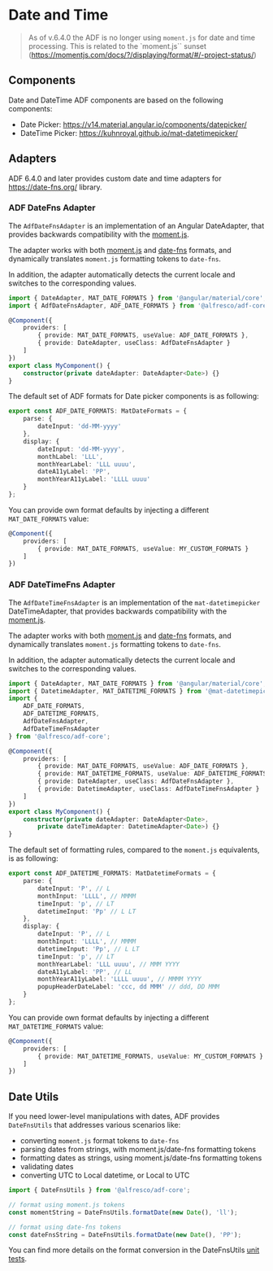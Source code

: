 # Date and Time

> As of v.6.4.0 the ADF is no longer using `moment.js` for date and time processing.
> This is related to the `moment.js`` sunset (<https://momentjs.com/docs/?/displaying/format/#/-project-status/>)

## Components

Date and DateTime ADF components are based on the following components:

* Date Picker: <https://v14.material.angular.io/components/datepicker/>
* DateTime Picker: <https://kuhnroyal.github.io/mat-datetimepicker/>

## Adapters

ADF 6.4.0 and later provides custom date and time adapters for <https://date-fns.org/> library.

### ADF DateFns Adapter

The `AdfDateFnsAdapter` is an implementation of an Angular DateAdapter,
that provides backwards compatibility with the [moment.js](https://momentjs.com).

The adapter works with both [moment.js](https://momentjs.com) and [date-fns](https://date-fns.org) formats,
and dynamically translates `moment.js`  formatting tokens to `date-fns`.

In addition, the adapter automatically detects the current locale and switches to the corresponding values.

```ts
import { DateAdapter, MAT_DATE_FORMATS } from '@angular/material/core';
import { AdfDateFnsAdapter, ADF_DATE_FORMATS } from '@alfresco/adf-core';

@Component({
    providers: [
        { provide: MAT_DATE_FORMATS, useValue: ADF_DATE_FORMATS },
        { provide: DateAdapter, useClass: AdfDateFnsAdapter }
    ]
})
export class MyComponent() {
    constructor(private dateAdapter: DateAdapter<Date>) {}
}
```

The default set of ADF formats for Date picker components is as following:

```ts
export const ADF_DATE_FORMATS: MatDateFormats = {
    parse: {
        dateInput: 'dd-MM-yyyy'
    },
    display: {
        dateInput: 'dd-MM-yyyy',
        monthLabel: 'LLL',
        monthYearLabel: 'LLL uuuu',
        dateA11yLabel: 'PP',
        monthYearA11yLabel: 'LLLL uuuu'
    }
};
```

You can provide own format defaults by injecting a different `MAT_DATE_FORMATS` value:

```ts
@Component({
    providers: [
        { provide: MAT_DATE_FORMATS, useValue: MY_CUSTOM_FORMATS }
    ]
})
```

### ADF DateTimeFns Adapter

The `AdfDateTimeFnsAdapter` is an implementation of the `mat-datetimepicker` DateTimeAdapter,
that provides backwards compatibility with the [moment.js](https://momentjs.com).

The adapter works with both [moment.js](https://momentjs.com) and [date-fns](https://date-fns.org) formats,
and dynamically translates `moment.js`  formatting tokens to `date-fns`.

In addition, the adapter automatically detects the current locale and switches to the corresponding values.

```ts
import { DateAdapter, MAT_DATE_FORMATS } from '@angular/material/core';
import { DatetimeAdapter, MAT_DATETIME_FORMATS } from '@mat-datetimepicker/core';
import { 
    ADF_DATE_FORMATS, 
    ADF_DATETIME_FORMATS, 
    AdfDateFnsAdapter, 
    AdfDateTimeFnsAdapter 
} from '@alfresco/adf-core';

@Component({
    providers: [
        { provide: MAT_DATE_FORMATS, useValue: ADF_DATE_FORMATS },
        { provide: MAT_DATETIME_FORMATS, useValue: ADF_DATETIME_FORMATS },
        { provide: DateAdapter, useClass: AdfDateFnsAdapter },
        { provide: DatetimeAdapter, useClass: AdfDateTimeFnsAdapter }
    ]
})
export class MyComponent() {
    constructor(private dateAdapter: DateAdapter<Date>,
        private dateTimeAdapter: DatetimeAdapter<Date>) {}
}
```

The default set of formatting rules, compared to the `moment.js` equivalents, is as following:

```ts
export const ADF_DATETIME_FORMATS: MatDatetimeFormats = {
    parse: {
        dateInput: 'P', // L
        monthInput: 'LLLL', // MMMM
        timeInput: 'p', // LT
        datetimeInput: 'Pp' // L LT
    },
    display: {
        dateInput: 'P', // L
        monthInput: 'LLLL', // MMMM
        datetimeInput: 'Pp', // L LT
        timeInput: 'p', // LT
        monthYearLabel: 'LLL uuuu', // MMM YYYY
        dateA11yLabel: 'PP', // LL
        monthYearA11yLabel: 'LLLL uuuu', // MMMM YYYY
        popupHeaderDateLabel: 'ccc, dd MMM' // ddd, DD MMM
    }
};
```

You can provide own format defaults by injecting a different `MAT_DATETIME_FORMATS` value:

```ts
@Component({
    providers: [
        { provide: MAT_DATETIME_FORMATS, useValue: MY_CUSTOM_FORMATS }
    ]
})
```

## Date Utils

If you need lower-level manipulations with dates, ADF provides `DateFnsUtils` that addresses various scenarios like:

- converting `moment.js` format tokens to `date-fns`
- parsing dates from strings, with moment.js/date-fns formatting tokens
- formatting dates as strings, using moment.js/date-fns formatting tokens
- validating dates
- converting UTC to Local datetime, or Local to UTC

```ts
import { DateFnsUtils } from '@alfresco/adf-core';

// format using moment.js tokens
const momentString = DateFnsUtils.formatDate(new Date(), 'll');

// format using date-fns tokens
const dateFnsString = DateFnsUtils.formatDate(new Date(), 'PP');
```

You can find more details on the format conversion in the DateFnsUtils [unit tests](https://github.com/Alfresco/alfresco-ng2-components/blob/develop/lib/core/src/lib/common/utils/date-fns-utils.spec.ts).
